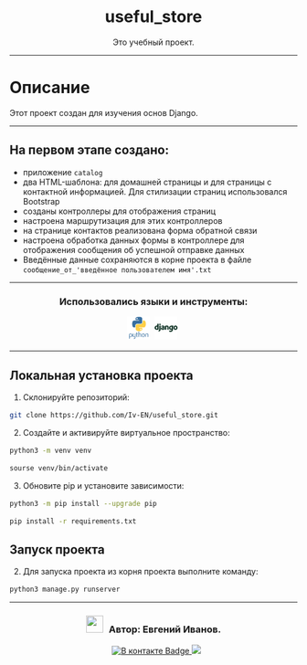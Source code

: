<div align="center">
    <h1>useful_store</h1> 
    <p>
        Это учебный проект.
    </p>
</div>

---

# Описание
Этот проект создан для изучения основ Django.

---
## На первом этапе создано: 
 - приложение `catalog`
 - два HTML-шаблона: для домашней страницы и для страницы с контактной информацией. Для стилизации страниц использовался Bootstrap
 - созданы контроллеры для отображения страниц
 - настроена маршрутизация для этих контроллеров
 - на странице контактов реализована форма обратной связи
 - настроена обработка данных формы в контроллере для отображения сообщения об успешной отправке данных
 - Введённые данные сохраняются в корне проекта в файле `сообщение_от_'введённое пользователем имя'.txt`

---
<div align="center">
    <h3 align="center">
        <p>Использовались языки и инструменты:</p>
        <div>
            <img src="https://github.com/devicons/devicon/blob/master/icons/python/python-original-wordmark.svg" title="Python" alt="Python" width="40" height="40"/>&nbsp;
            <img src="https://github.com/devicons/devicon/blob/master/icons/django/django-plain-wordmark.svg" title="Django" alt="Django" width="40" height="40"/>&nbsp;
        </div>
        </div>
    </h3>
</div>

---

## Локальная установка проекта

1. Склонируйте репозиторий:
```bash
git clone https://github.com/Iv-EN/useful_store.git
```
2.  Создайте и активируйте виртуальное пространство:
```bash
python3 -m venv venv
```
```bash
sourse venv/bin/activate
```
3. Обновите pip и установите зависимости:
```bash
python3 -m pip install --upgrade pip
```
```bash
pip install -r requirements.txt
```


## Запуск проекта

2. Для запуска проекта из корня проекта выполните команду:
```bash
python3 manage.py runserver
```
___

<h3 align="center">
    <p><img src="https://media.giphy.com/media/iY8CRBdQXODJSCERIr/giphy.gif" width="30" height="30" style="margin-right: 10px;">Автор: Евгений Иванов. </p>
</h3>
<p align="center">
    <div align="center"  class="icons-social" style="margin-left: 10px;">
        <a href="https://vk.com/engenivanov" target="blank" rel="noopener noreferrer">
            <img src="https://img.shields.io/badge/%D0%92%20%D0%BA%D0%BE%D0%BD%D1%82%D0%B0%D0%BA%D1%82%D0%B5-blue?style=for-the-badge&logo=VK&logoColor=white" alt="В контакте Badge"/>
        </a>
        <a href="https://t.me/IvENauto" target="blank" rel="noopener noreferrer">
            <img src="https://img.shields.io/badge/Telegram-2CA5E0?style=for-the-badge&logo=telegram&logoColor=white"/>
        </a>
    </div>
</p>